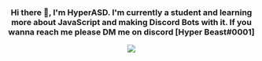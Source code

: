 <div align=center>
<h3> Hi there 👋, I'm <b>HyperASD</b>. I'm currently a student and learning more about JavaScript and making Discord Bots with it. If you wanna reach me please DM me on discord [Hyper Beast#0001] </h3>
<img class="center" src="https://readme-github-stats.now.sh/api?username=HyperASD&theme=blue-green&show&icons=true">
</center>
</div>

